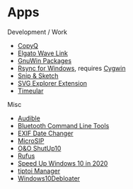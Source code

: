 # Apps

Development / Work

- [CopyQ](https://github.com/hluk/CopyQ/releases)
- [Elgato Wave Link](https://www.elgato.com/en/downloads)
- [GnuWin Packages](http://gnuwin32.sourceforge.net/packages.html)
- [Rsync for Windows](https://www.itefix.net/cwrsync), requires [Cygwin](https://www.cygwin.com/)
- [Snip & Sketch](https://www.microsoft.com/en-us/p/snip-sketch/9mz95kl8mr0l)
- [SVG Explorer Extension](https://github.com/maphew/svg-explorer-extension/releases)
- [Timeular](https://timeular.com/download/)

Misc

- [Audible](https://www.microsoft.com/de-de/p/audible-horbuch-und-horspiel-app/9wzdncrfj1cr?activetab=pivot:overviewtab)
- [Bluetooth Command Line Tools](https://bluetoothinstaller.com/bluetooth-command-line-tools)
- [EXIF Date Changer](https://www.relliksoftware.com/exifdatechanger/)
- [MicroSIP](https://www.microsip.org/downloads)
- [O&O ShutUp10](https://www.oo-software.com/de/shutup10)
- [Rufus](https://rufus.ie/en_US/)
- [Speed Up Windows 10 in 2020](https://www.youtube.com/watch?v=8E6OT_QcHaU)
- [tiptoi Manager](https://www.ravensburger.de/entdecken/ravensburger-marken/tiptoi/tiptoi-manager/index.html)
- [Windows10Debloater](https://github.com/Sycnex/Windows10Debloater)
